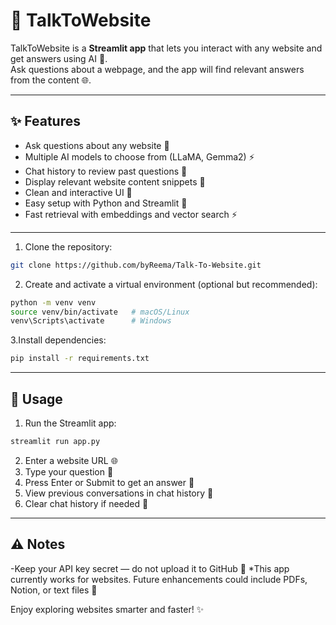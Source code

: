 # 🧠 TalkToWebsite

TalkToWebsite is a **Streamlit app** that lets you interact with any website and get answers using AI 🤖.  
Ask questions about a webpage, and the app will find relevant answers from the content 🌐.

---

## ✨ Features

- Ask questions about any website 📝  
- Multiple AI models to choose from (LLaMA, Gemma2) ⚡️  
- Chat history to review past questions 💬  
- Display relevant website content snippets 📄  
- Clean and interactive UI 🎨  
- Easy setup with Python and Streamlit 🐍  
- Fast retrieval with embeddings and vector search ⚡️

---
1. Clone the repository:

```bash
git clone https://github.com/byReema/Talk-To-Website.git
```

2. Create and activate a virtual environment (optional but recommended):

```bash
python -m venv venv
source venv/bin/activate   # macOS/Linux
venv\Scripts\activate      # Windows
```

3.Install dependencies:

```bash
pip install -r requirements.txt
```

---
## 🏃 Usage

1. Run the Streamlit app:
```bash
streamlit run app.py
```
2. Enter a website URL 🌐
3. Type your question 📝
4. Press Enter or Submit to get an answer 🤖
5. View previous conversations in chat history 💬
6. Clear chat history if needed 🧹

---
## ⚠️ Notes

-Keep your API key secret — do not upload it to GitHub 🔑
*This app currently works for websites. Future enhancements could include PDFs, Notion, or text files 📂

Enjoy exploring websites smarter and faster! ✨
